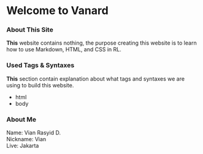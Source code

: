 # Welcome to Vanard
### About This Site
**This** website contains nothing, the purpose creating this website is to learn how to use Markdown, HTML, and CSS in RL.
### Used Tags & Syntaxes
**This** section contain explanation about what tags and syntaxes we are using to build this website.
* html
* body
### About Me
Name: Vian Rasyid D. <br>
Nickname: Vian <br>
Live: Jakarta <br>
